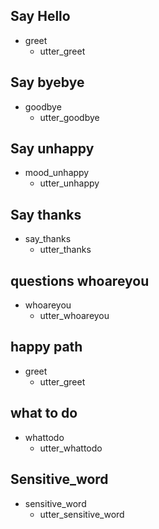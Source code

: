 ## Say Hello
* greet
    - utter_greet
## Say byebye
* goodbye
  - utter_goodbye
## Say unhappy
* mood_unhappy
  - utter_unhappy
## Say thanks
* say_thanks
  - utter_thanks
## questions whoareyou
* whoareyou
  - utter_whoareyou
## happy path
* greet
  - utter_greet
## what to do
* whattodo
  - utter_whattodo
## Sensitive_word
* sensitive_word
  - utter_sensitive_word

